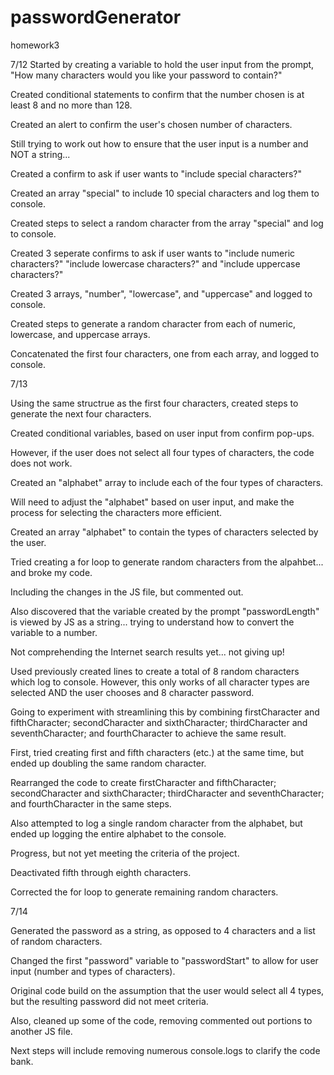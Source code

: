# passwordGenerator
homework3

7/12
Started by creating a variable to hold the user input from the prompt, "How many characters would you like your password to contain?"

Created conditional statements to confirm that the number chosen is at least 8 and no more than 128.

Created an alert to confirm the user's chosen number of characters.

Still trying to work out how to ensure that the user input is a number and NOT a string...

Created a confirm to ask if user wants to "include special characters?"

Created an array "special" to include 10 special characters and log them to console.

Created steps to select a random character from the array "special" and log to console.

Created 3 seperate confirms to ask if user wants to "include numeric characters?" "include lowercase characters?" and "include uppercase characters?"

Created 3 arrays, "number", "lowercase", and "uppercase" and logged to console.

Created steps to generate a random character from each of numeric, lowercase, and uppercase arrays.

Concatenated the first four characters, one from each array, and logged to console.

7/13

Using the same structrue as the first four characters, created steps to generate the next four characters.

Created conditional variables, based on user input from confirm pop-ups.

However, if the user does not select all four types of characters, the code does not work.

Created an "alphabet" array to include each of the four types of characters.

Will need to adjust the "alphabet" based on user input, and make the process for selecting the characters more efficient.

Created an array "alphabet" to contain the types of characters selected by the user.

Tried creating a for loop to generate random characters from the alpahbet... and broke my code.

Including the changes in the JS file, but commented out.

Also discovered that the variable created by the prompt "passwordLength" is viewed by JS as a string... trying to understand how to convert the variable to a number.

Not comprehending the Internet search results yet... not giving up!

Used previously created lines to create a total of 8 random characters which log to console.  However, this only works of all character types are selected AND the user chooses and 8 character password.

Going to experiment with streamlining this by combining firstCharacter and fifthCharacter; secondCharacter and sixthCharacter; thirdCharacter and seventhCharacter; and fourthCharacter to achieve the same result.

First, tried creating first and fifth characters (etc.) at the same time, but ended up doubling the same random character.

Rearranged the code to create firstCharacter and fifthCharacter; secondCharacter and sixthCharacter; thirdCharacter and seventhCharacter; and fourthCharacter in the same steps.

Also attempted to log a single random character from the alphabet, but ended up logging the entire alphabet to the console.

Progress, but not yet meeting the criteria of the project.

Deactivated fifth through eighth characters.

Corrected the for loop to generate remaining random characters.

7/14

Generated the password as a string, as opposed to 4 characters and a list of random characters.

Changed the first "password" variable to "passwordStart" to allow for user input (number and types of characters).

Original code build on the assumption that the user would select all 4 types, but the resulting password did not meet criteria.

Also, cleaned up some of the code, removing commented out portions to another JS file.

Next steps will include removing numerous console.logs to clarify the code bank.
